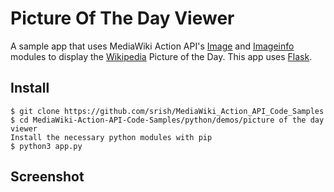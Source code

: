 # Picture Of The Day Viewer
A sample app that uses MediaWiki Action API's [Image](https://www.mediawiki.org/wiki/API:Image) and [Imageinfo](https://www.mediawiki.org/wiki/API:Imageinfo) modules to display the [Wikipedia](en.wikipedia.org) Picture of the Day. This app uses [Flask](http://flask.pocoo.org/).

## Install

```
$ git clone https://github.com/srish/MediaWiki_Action_API_Code_Samples
$ cd MediaWiki-Action-API-Code-Samples/python/demos/picture of the day viewer
Install the necessary python modules with pip 
$ python3 app.py
```

## Screenshot